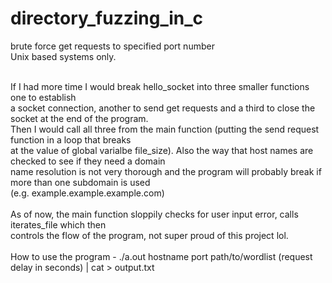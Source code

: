 # directory_fuzzing_in_c
brute force get requests to specified port number<br>Unix based systems only.
<br>

<br>
If I had more time I would break hello_socket into three smaller functions one to establish<br>
a socket connection, another to send get requests and a third to close the socket at the end of the program.<br>
Then I would call all three from the main function (putting the send request function in a loop that breaks<br>
at the value of global varialbe file_size).  Also the way that host names are checked to see if they need a domain<br>
name resolution is not very thorough and the program will probably break if more than one subdomain is used <br>
(e.g. example.example.example.com)<br><br>
As of now, the main function sloppily checks for user input error, calls iterates_file which then <br>
controls the flow of the program, not super proud of this project lol.  <br>
<br>
How to use the program
 - ./a.out hostname port path/to/wordlist (request delay in seconds) | cat > output.txt<br><br>
